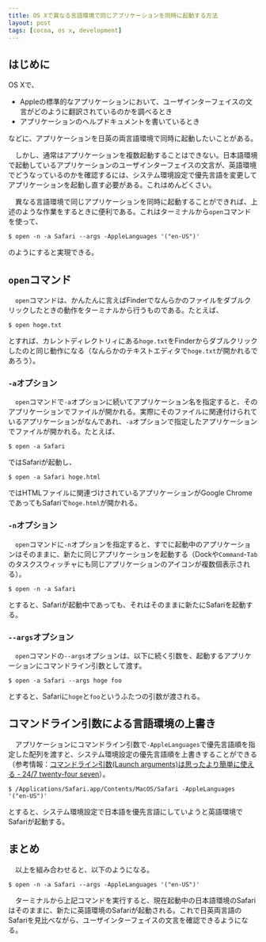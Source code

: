 ```yaml
---
title: OS Xで異なる言語環境で同じアプリケーションを同時に起動する方法
layout: post
tags: [cocoa, os x, development]
---
```

## はじめに

OS Xで、

- Appleの標準的なアプリケーションにおいて、ユーザインターフェイスの文言がどのように翻訳されているのかを調べるとき
- アプリケーションのヘルプドキュメントを書いているとき

などに、アプリケーションを日英の両言語環境で同時に起動したいことがある。

　しかし、通常はアプリケーションを複数起動することはできない。日本語環境で起動しているアプリケーションのユーザインターフェイスの文言が、英語環境でどうなっているのかを確認するには、システム環境設定で優先言語を変更してアプリケーションを起動し直す必要がある。これはめんどくさい。

　異なる言語環境で同じアプリケーションを同時に起動することができれば、上述のような作業をするときに便利である。これはターミナルから`open`コマンドを使って、

```
$ open -n -a Safari --args -AppleLanguages '("en-US")'
```

のようにすると実現できる。

## `open`コマンド

　`open`コマンドは、かんたんに言えばFinderでなんらかのファイルをダブルクリックしたときの動作をターミナルから行うものである。たとえば、

```
$ open hoge.txt
```

とすれば、カレントディレクトリィにある`hoge.txt`をFinderからダブルクリックしたのと同じ動作になる（なんらかのテキストエディタで`hoge.txt`が開かれるであろう）。

### `-a`オプション
　`open`コマンドで`-a`オプションに続いてアプリケーション名を指定すると、そのアプリケーションでファイルが開かれる。実際にそのファイルに関連付けられているアプリケーションがなんであれ、`-a`オプションで指定したアプリケーションでファイルが開かれる。たとえば、

```
$ open -a Safari
```

ではSafariが起動し、

```
$ open -a Safari hoge.html
```

ではHTMLファイルに関連づけされているアプリケーションがGoogle ChromeであってもSafariで`hoge.html`が開かれる。

### `-n`オプション

　`open`コマンドに`-n`オプションを指定すると、すでに起動中のアプリケーションはそのままに、新たに同じアプリケーションを起動する（Dockや`Command`-`Tab`のタスクスウィッチャにも同じアプリケーションのアイコンが複数個表示される）。

```
$ open -n -a Safari
```

とすると、Safariが起動中であっても、それはそのままに新たにSafariを起動する。

### `--args`オプション

　`open`コマンドの`--args`オプションは、以下に続く引数を、起動するアプリケーションにコマンドライン引数として渡す。

```
$ open -a Safari --args hoge foo
```

とすると、Safariに`hoge`と`foo`というふたつの引数が渡される。

## コマンドライン引数による言語環境の上書き

　アプリケーションにコマンドライン引数で`-AppleLanguages`で優先言語順を指定した配列を渡すと、システム環境設定の優先言語順を上書きすることができる（参考情報：[コマンドライン引数(Launch arguments)は思ったより簡単に使える - 24/7 twenty-four seven](http://d.hatena.ne.jp/KishikawaKatsumi/20140117/1389929450)）。

```
$ /Applications/Safari.app/Contents/MacOS/Safari -AppleLanguages '("en-US")'
```

とすると、システム環境設定で日本語を優先言語にしていようと英語環境でSafariが起動する。

## まとめ

　以上を組み合わせると、以下のようになる。

```
$ open -n -a Safari --args -AppleLanguages '("en-US")'
```

　ターミナルから上記コマンドを実行すると、現在起動中の日本語環境のSafariはそのままに、新たに英語環境のSafariが起動される。これで日英両言語のSafariを見比べながら、ユーザインターフェイスの文言を確認できるようになる。
